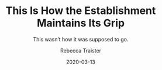 ---
date: "2020-03-13"
title: "This Is How the Establishment Maintains Its Grip"
subtitle: "This wasn’t how it was supposed to go."
link: "https://www.theatlantic.com/magazine/archive/2020/04/jake-millison-colorado/606790/"
author: "Rebecca Traister"
publication: "The Cut"
category: "Domestic"
subcategory: ""
readingtime: "10"
---